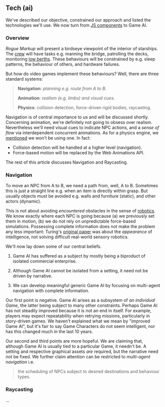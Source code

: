 ## Tech (ai)

We've described our objective, constrained our approach and listed the technologies we'll use.
We now turn from [JS components](2#tech1--react-function-components "@anchor") to Game AI.

### Overview

_Rogue Markup_ will present a birdseye viewpoint of the interior of starships.
The [crew](https://wiki.travellerrpg.com/Crew "@new-tab") will have tasks e.g. manning the bridge, patrolling the decks, monitoring [low berths](https://wiki.travellerrpg.com/Low_Passage "@new-tab").
These behaviours will be constrained by e.g. sleep patterns, the behaviour of others, and hardware failures.

But how do video games implement these behaviours?
Well, there are three standard systems:

> **Navigation**: _planning e.g. route from A to B._
>
> **Animation**: _realism (e.g. limbs) and visual cues._
>
> **Physics**: collision detection, force-driven rigid bodies, raycasting.

Navigation is of central importance to us and will be discussed shortly.
Concerning animation, we're definitely not going to obsess over realism.
Nevertheless we'll need visual cues to indicate NPC actions,
and a _sense of flow_ via interdependent concurrent animations.
As for a physics engine, we [mentioned](1#constraints--game-mechanics "@anchor") we won't be using one. In fact:

- Collision detection will be handled at a higher level (navigation).
- Force-based motion will be replaced by the Web Animations API.

The rest of this article discusses Navigation and Raycasting.

### Navigation

To move an NPC from A to B, we need a path from, well, A to B.
Sometimes this is just a straight line e.g. when an item is directly within grasp.
But usually objects must be avoided e.g. walls and furniture (static), and other actors (dynamic).

This is not about avoiding _encountered_ obstacles in the sense of [robotics]((https://en.wikibooks.org/wiki/Robotics/Navigation/Collision_Avoidance#cite_note-1)).
We know exactly where each NPC is going because (a) we previously set them in motion, (b) we do not rely on unpredictable force-based simulations.
Possessing complete information does not make the problem any less important: Turing's [original paper](https://en.wikipedia.org/wiki/Computing_Machinery_and_Intelligence "Computing Machinery and Intelligence") was about the _appearance_ of intelligence, not solving difficult real-world  sensory robotics.

We'll now lay down some of our central beliefs.

1. Game AI has suffered as a subject by mostly being a biproduct of isolated commercial enterprise.

2. Although Game AI cannot be isolated from a setting, it need not be driven by narrative.

3. We can develop meaningful generic Game AI by focusing on multi-agent navigation with complete information.

Our first point is negative.
Game AI arises as a subsystem of _an individual Game_, the latter being subject to many other constraints.
Perhaps Game AI has not steadily improved because it is not an end in itself.
For example, players may expect repeatability when retrying missions, particularly in story-driven games.
We haven't explained what we mean by "improved Game AI", but it's fair to say Game Characters do not seem intelligent, nor has this changed much in the last 10 years.

Our second and third points are more hopeful.
We are claiming that, although Game AI is usually tied to a particular Game, it needn't be.
A setting and respective graphical assets _are_ required,
but the narrative need not be fixed.
We further claim attention can be restricted to _multi-agent navigation_ i.e.

> the scheduling of NPCs subject to desired destinations and behaviour types.


<div
  class="tabs"
  name="nav-doors-demo"
  height="400"
  enabled="false"
  tabs="[
     { key: 'component', filepath: 'nav/DoorsDemo#101' },
     { key: 'component', filepath: 'nav/DoorsDemo#301' },
   ]"
></div>

<div
  class="tabs"
  name="nav-demo"
  height="400"
  enabled="false"
  tabs="[
     { key: 'component', filepath: 'nav/NavDemo' },
   ]"
></div>

### Raycasting

...